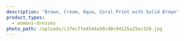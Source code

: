 ```yaml
---
description: 'Brown, Cream, Aqua, Coral Print with Solid Brown'
product_types:
  - womens-dresses
photo_path: /uploads/c37ecffe4544a50c40c94125a25ec320.jpg
---
```

